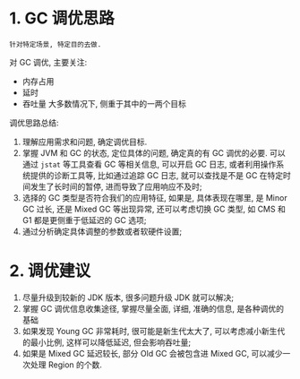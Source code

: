 # 1. GC 调优思路

    针对特定场景, 特定目的去做.

对 GC 调优, 主要关注:
- 内存占用
- 延时
- 吞吐量
大多数情况下, 侧重于其中的一两个目标

调优思路总结:
1. 理解应用需求和问题, 确定调优目标.
2. 掌握 JVM 和 GC 的状态, 定位具体的问题, 确定真的有 GC 调优的必要. 可以通过 `jstat` 等工具查看 GC 等相关信息, 可以开启 GC 日志, 或者利用操作系统提供的诊断工具等, 比如通过追踪 GC 日志, 就可以查找是不是 GC 在特定时间发生了长时间的暂停, 进而导致了应用响应不及时;
3. 选择的 GC 类型是否符合我们的应用特征, 如果是, 具体表现在哪里, 是 Minor GC 过长, 还是 Mixed GC 等出现异常, 还可以考虑切换 GC 类型, 如 CMS 和 G1 都是更侧重于低延迟的 GC 选项;
4. 通过分析确定具体调整的参数或者软硬件设置;

# 2. 调优建议
1. 尽量升级到较新的 JDK 版本, 很多问题升级 JDK 就可以解决;
2. 掌握 GC 调优信息收集途径, 掌握尽量全面, 详细, 准确的信息, 是各种调优的基础
3. 如果发现 Young GC 非常耗时, 很可能是新生代太大了, 可以考虑减小新生代的最小比例, 这样可以降低延迟, 但会影响吞吐量;
4. 如果是 Mixed GC 延迟较长, 部分 Old GC 会被包含进 Mixed GC, 可以减少一次处理 Region 的个数.